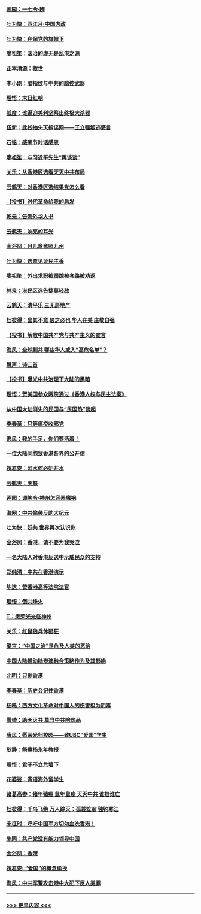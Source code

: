 #### [莲园：一七令‧辨](../pages/nsc993/n11692558.md?t=12011844) 
#### [吐为快：西江月·中国内政](../pages/nsc993/n11692071.md?t=12011844) 
#### [吐为快：在保党的旗帜下](../pages/nsc993/n11691188.md?t=12011844) 
#### [廖祖笙：法治的虚无是乱港之源](../pages/nsc993/n11690605.md?t=12011844) 
#### [正本清源：救世](../pages/nsc993/n11689134.md?t=12011844) 
#### [李小刚：脑指纹与中共的脑控武器](../pages/nsc993/n11688900.md?t=12011844) 
#### [理悟：末日红朝](../pages/nsc993/n11688829.md?t=12011844) 
#### [弧度：谁逼迫美利坚祭出终极大杀器](../pages/nsc993/n11688735.md?t=12011844) 
#### [伍新：此线抽头天拆谍网——王立强叛逃感言](../pages/nsc993/n11687981.md?t=12011844) 
#### [石铭：感恩节时话感恩](../pages/nsc993/n11687568.md?t=12011844) 
#### [廖祖笙：与习近平先生“再谈谈”](../pages/nsc993/n11687005.md?t=12011844) 
#### [关乐：从香港区选看天灭中共布局](../pages/nsc993/n11686647.md?t=12011844) 
#### [云鹤天：对香港区选结果党怎么看](../pages/nsc993/n11686216.md?t=12011844) 
#### [【投书】时代革命给我的启发](../pages/nsc993/n11684287.md?t=12011844) 
#### [乾元：告海外华人书](../pages/nsc993/n11684044.md?t=12011844) 
#### [云鹤天：响亮的耳光](../pages/nsc993/n11684254.md?t=12011844) 
#### [金浴凤：月儿弯弯照九州](../pages/nsc993/n11684231.md?t=12011844) 
#### [吐为快：选票见证民主香](../pages/nsc993/n11684206.md?t=12011844) 
#### [廖祖笙：外出求职被跟踪被套路被劝返](../pages/nsc993/n11683874.md?t=12011844) 
#### [林泉：港民区选告捷莫轻敌](../pages/nsc993/n11683930.md?t=12011844) 
#### [云鹤天：清平乐 三无房地产](../pages/nsc993/n11681521.md?t=12011844) 
#### [杜彼得：出其不意 破之必也 华人在美 庄敬自强](../pages/nsc993/n11679554.md?t=12011844) 
#### [【投书】解散中国共产党与共产主义的宣言](../pages/nsc993/n11679177.md?t=12011844) 
#### [海风：全球剿共 哪些华人或入“高危名单”？](../pages/nsc993/n11678617.md?t=12011844) 
#### [慧声：诗三首](../pages/nsc993/n11678848.md?t=12011844) 
#### [【投书】曝光中共治理下大陆的黑暗](../pages/nsc993/n11678674.md?t=12011844) 
#### [理悟：贺美国参众两院通过《香港人权与民主法案》](../pages/nsc993/n11678104.md?t=12011844) 
#### [从中国大陆消失的民国与“民国热”谈起](../pages/nsc993/n11678075.md?t=12011844) 
#### [李春草：只等瘟疫收邪党](../pages/nsc993/n11677308.md?t=12011844) 
#### [逸风：我的手足，你们要活着！](../pages/nsc993/n11676352.md?t=12011844) 
#### [一位大陆同胞致香港各界的公开信](../pages/nsc993/n11675761.md?t=12011844) 
#### [祝君安：河水何必妒井水](../pages/nsc993/n11675746.md?t=12011844) 
#### [云鹤天：天怒](../pages/nsc993/n11675718.md?t=12011844) 
#### [莲园：调笑令‧神州怎容恶魔祸](../pages/nsc993/n11675648.md?t=12011844) 
#### [海网：中共偷袭反助大纪元](../pages/nsc993/n11673515.md?t=12011844) 
#### [吐为快：妖共 世界再次认识你](../pages/nsc993/n11673506.md?t=12011844) 
#### [金浴凤：香港，请不要为我哭泣](../pages/nsc993/n11673248.md?t=12011844) 
#### [一名大陆人对香港反送中示威民众的支持](../pages/nsc993/n11672615.md?t=12011844) 
#### [郑纯清：中共在香港演示](../pages/nsc993/n11670539.md?t=12011844) 
#### [陈达：赞香港高等法院法官](../pages/nsc993/n11669542.md?t=12011844) 
#### [理悟：倒共烽火](../pages/nsc993/n11668844.md?t=12011844) 
#### [T：愿荣光光临神州](../pages/nsc993/n11668421.md?t=12011844) 
#### [关乐：红鼠狼兵休猖狂](../pages/nsc993/n11668378.md?t=12011844) 
#### [梁京：“中国之治”是危及人类的恶治](../pages/nsc993/n11668328.md?t=12011844) 
#### [中国大陆推动陆港澳融合策略作为及其影响](../pages/nsc993/n11668157.md?t=12011844) 
#### [北明：只剩香港](../pages/nsc993/n11668002.md?t=12011844) 
#### [李春草：历史会记住香港](../pages/nsc993/n11667927.md?t=12011844) 
#### [杨吒：西方文化革命对中国人的伤害极为阴毒](../pages/nsc993/n11664521.md?t=12011844) 
#### [雪绮：助天灭共 莫当中共陪葬品](../pages/nsc993/n11662650.md?t=12011844) 
#### [唐风：愿荣光归校园——致UBC“爱国”学生](../pages/nsc993/n11662194.md?t=12011844) 
#### [耿静：祭奠杨永年教授](../pages/nsc993/n11662514.md?t=12011844) 
#### [理悟：君子不立危墙下](../pages/nsc993/n11662172.md?t=12011844) 
#### [花婆娑：寄语海外留学生](../pages/nsc993/n11662121.md?t=12011844) 
#### [诸葛高参：猪年猪瘟 鼠年鼠疫 天灭中共 谁挡谁亡](../pages/nsc993/n11661980.md?t=12011844) 
#### [杜彼得：千鸟飞绝 万人踪灭；孤蓑笠翁 独钓寒江](../pages/nsc993/n11661170.md?t=12011844) 
#### [宋征时：呼吁中国军方切勿血洗香港！](../pages/nsc993/n11415318.md?t=12011844) 
#### [朱同：共产党没有能力领导中国](../pages/nsc993/n11660421.md?t=12011844) 
#### [金浴凤：香港](../pages/nsc993/n11660419.md?t=12011844) 
#### [祝君安: “爱国”的概念偷换](../pages/nsc993/n11659706.md?t=12011844) 
#### [海风：中共军警攻击港中大犯下反人类罪](../pages/nsc993/n11659632.md?t=12011844) 

----
#### [ >>> 更早内容 <<< ](../indexes/nsc993-earlier.md)
